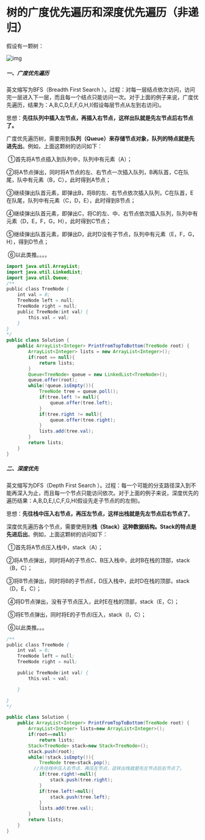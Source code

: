 # 树的广度优先遍历和深度优先遍历（非递归）

假设有一颗树：

![img](https://images2017.cnblogs.com/blog/1242762/201710/1242762-20171031211022576-777802366.png) 

##### 一、广度优先遍历

英文缩写为BFS（Breadth First Search ）。过程：对每一层结点依次访问，访问完一层进入下一层，而且每一个结点只能访问一次。对于上面的例子来说，广度优先遍历，结果为：A,B,C,D,E,F,G,H,I(假设每层节点从左到右访问)。 

思想：**先往队列中插入左节点，再插入右节点，这样出队就是先左节点后右节点了。**

广度优先遍历树，需要用到**队列（Queue）**来存储节点对象，队列的特点就是**先进先出**。例如，上面这颗树的访问如下： 

​	①首先将A节点插入到队列中，队列中有元素（A）；

​	②将A节点弹出，同时将A节点的左、右节点一次插入队列，B再队首，C在队尾，队中有元素（B，C），此时得到A节点；

​	③继续弹出队首元素，即弹出B，将B的左、右节点依次插入队列，C在队首，E在队尾，队列中有元素（C，D，E），此时得到B节点；

​	④继续弹出队首元素，即弹出C，将C的左、中、右节点依次插入队列，队列中有元素（D，E，F，G，H），此时得到C节点；

​	⑤继续弹出队首元素，即弹出D，此时D没有子节点，队列中有元素（E，F，G，H），得到D节点；

​	⑥以此类推。。。。

```java
import java.util.ArrayList;
import java.util.LinkedList;
import java.util.Queue;
/**
public class TreeNode {
    int val = 0;
    TreeNode left = null;
    TreeNode right = null;
    public TreeNode(int val) {
        this.val = val;
    }
}
*/
public class Solution {
    public ArrayList<Integer> PrintFromTopToBottom(TreeNode root) {
        ArrayList<Integer> lists = new ArrayList<Integer>();
        if(root == null){
            return lists;
        }
        Queue<TreeNode> queue = new LinkedList<TreeNode>();
        queue.offer(root);
        while(!queue.isEmpty()){
            TreeNode tree = queue.poll();
            if(tree.left != null){
                queue.offer(tree.left);
            }
            if(tree.right != null){
                queue.offer(tree.right);
            }
            lists.add(tree.val);
        }
        return lists;
    }
}
```

##### 二、深度优先

英文缩写为DFS（Depth First Search ）。过程：每一个可能的分支路径深入到不能再深入为止，而且每一个节点只能访问依次。对于上面的例子来说，深度优先的遍历结果：A,B,D,E,I,C,F,G,H(假设先走子节点的的左侧)。 

思想：**先往栈中压入右节点，再压左节点，这样出栈就是先左节点后右节点了**。

深度优先遍历各个节点，需要使用到**栈（Stack）**这种数据结构。Stack的特点是**先进后出**。例如，上面这颗树的访问如下： 

​	①首先将A节点压入栈中，stack（A）；

​	②将A节点弹出，同时将A的子节点C、B压入栈中，此时B在栈的顶部，stack（B，C）；

​	③将B节点弹出，同时将B的子节点E，D压入栈中，此时D在栈的顶部，stack（D，E，C）；

​	④将D节点弹出，没有子节点压入，此时E在栈的顶部，stack（E，C）；

​	⑤将E节点弹出，同时将E的子节点I压入，stack（I，C）；

​	⑥以此类推。。。

```java
/**
public class TreeNode {
    int val = 0;
    TreeNode left = null;
    TreeNode right = null;

    public TreeNode(int val) {
        this.val = val;

    }

}
*/

public class Solution {
    public ArrayList<Integer> PrintFromTopToBottom(TreeNode root) {
        ArrayList<Integer> lists=new ArrayList<Integer>();
        if(root==null)
            return lists;
        Stack<TreeNode> stack=new Stack<TreeNode>();
        stack.push(root);
        while(!stack.isEmpty()){
            TreeNode tree=stack.pop();
　　　　　　//先往栈中压入右节点，再压左节点，这样出栈就是先左节点后右节点了。
            if(tree.right!=null){
                stack.push(tree.right);
            }
            if(tree.left!=null){
                stack.push(tree.left);
            }
            lists.add(tree.val);
        }
        return lists;
    }
}
```



